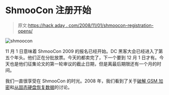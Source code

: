 # ShmooCon 注册开始

> 原文:[https://hack aday . com/2008/11/01/shmoocon-registration-opens/](https://hackaday.com/2008/11/01/shmoocon-registration-opens/)

![](../Images/c3b82bbbadf5bb7ada6bdf2ee2a272c4.png "shmoocon")

11 月 1 日意味着 ShmooCon 2009 的报名已经开始。DC 黑客大会已经进入了第五个年头。他们正在分批放票。今天的都卖完了，下一个要到 12 月 1 日才有。今天也是他们征集论文的第一轮审议的截止日期，但是离最后期限还有一个月的时间。

我们一直很享受在 ShmooCon 的时光。2008 年，我们看到了关于[破解 GSM 加密](http://hackaday.com/2008/02/15/shmoocon-2008-intercepting-gsm-traffic/)和[从固态硬盘恢复数据](http://hackaday.com/2008/02/16/shmoocon-2008-hard-drive-highlights/)的讨论。